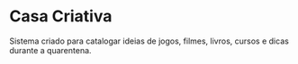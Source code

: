 # Casa Criativa
Sistema criado para catalogar ideias de jogos, filmes, livros, cursos e dicas durante a quarentena.

